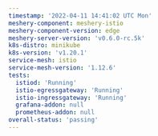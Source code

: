 ```yaml
---
timestamp: '2022-04-11 14:41:02 UTC Mon'
meshery-component: meshery-istio
meshery-component-version: edge
meshery-server-version: 'v0.6.0-rc.5k'
k8s-distro: minikube
k8s-version: 'v1.20.1'
service-mesh: istio
service-mesh-version: '1.12.6'
tests:
  istiod: 'Running'
  istio-egressgateway: 'Running'
  istio-ingressgateway: 'Running'
  grafana-addon: null
  prometheus-addon: null
overall-status: 'passing'
---
```


